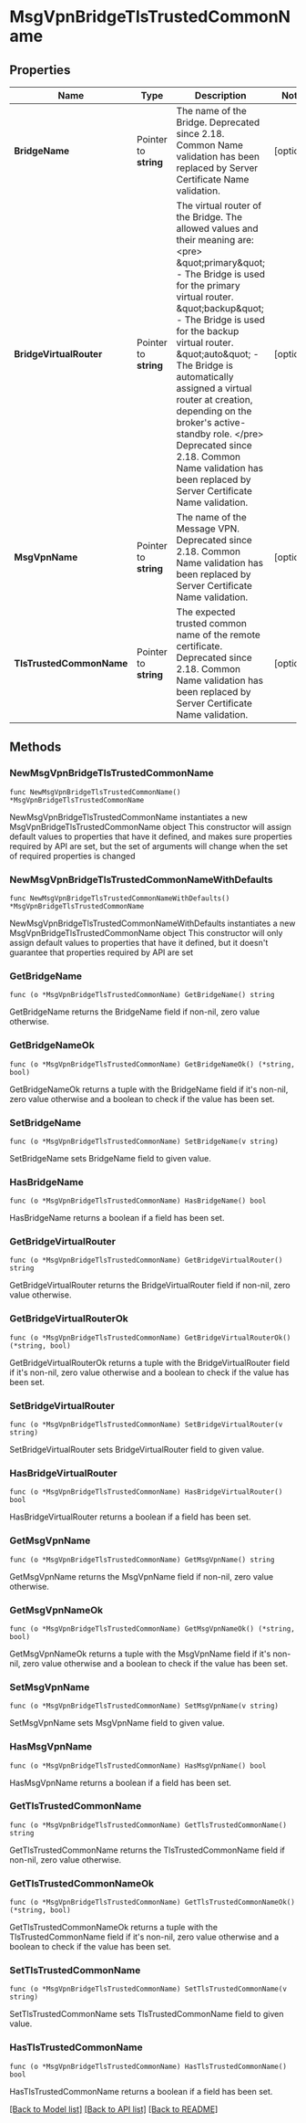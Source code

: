 # MsgVpnBridgeTlsTrustedCommonName

## Properties

Name | Type | Description | Notes
------------ | ------------- | ------------- | -------------
**BridgeName** | Pointer to **string** | The name of the Bridge. Deprecated since 2.18. Common Name validation has been replaced by Server Certificate Name validation. | [optional] 
**BridgeVirtualRouter** | Pointer to **string** | The virtual router of the Bridge. The allowed values and their meaning are:  &lt;pre&gt; \&quot;primary\&quot; - The Bridge is used for the primary virtual router. \&quot;backup\&quot; - The Bridge is used for the backup virtual router. \&quot;auto\&quot; - The Bridge is automatically assigned a virtual router at creation, depending on the broker&#39;s active-standby role. &lt;/pre&gt;  Deprecated since 2.18. Common Name validation has been replaced by Server Certificate Name validation. | [optional] 
**MsgVpnName** | Pointer to **string** | The name of the Message VPN. Deprecated since 2.18. Common Name validation has been replaced by Server Certificate Name validation. | [optional] 
**TlsTrustedCommonName** | Pointer to **string** | The expected trusted common name of the remote certificate. Deprecated since 2.18. Common Name validation has been replaced by Server Certificate Name validation. | [optional] 

## Methods

### NewMsgVpnBridgeTlsTrustedCommonName

`func NewMsgVpnBridgeTlsTrustedCommonName() *MsgVpnBridgeTlsTrustedCommonName`

NewMsgVpnBridgeTlsTrustedCommonName instantiates a new MsgVpnBridgeTlsTrustedCommonName object
This constructor will assign default values to properties that have it defined,
and makes sure properties required by API are set, but the set of arguments
will change when the set of required properties is changed

### NewMsgVpnBridgeTlsTrustedCommonNameWithDefaults

`func NewMsgVpnBridgeTlsTrustedCommonNameWithDefaults() *MsgVpnBridgeTlsTrustedCommonName`

NewMsgVpnBridgeTlsTrustedCommonNameWithDefaults instantiates a new MsgVpnBridgeTlsTrustedCommonName object
This constructor will only assign default values to properties that have it defined,
but it doesn't guarantee that properties required by API are set

### GetBridgeName

`func (o *MsgVpnBridgeTlsTrustedCommonName) GetBridgeName() string`

GetBridgeName returns the BridgeName field if non-nil, zero value otherwise.

### GetBridgeNameOk

`func (o *MsgVpnBridgeTlsTrustedCommonName) GetBridgeNameOk() (*string, bool)`

GetBridgeNameOk returns a tuple with the BridgeName field if it's non-nil, zero value otherwise
and a boolean to check if the value has been set.

### SetBridgeName

`func (o *MsgVpnBridgeTlsTrustedCommonName) SetBridgeName(v string)`

SetBridgeName sets BridgeName field to given value.

### HasBridgeName

`func (o *MsgVpnBridgeTlsTrustedCommonName) HasBridgeName() bool`

HasBridgeName returns a boolean if a field has been set.

### GetBridgeVirtualRouter

`func (o *MsgVpnBridgeTlsTrustedCommonName) GetBridgeVirtualRouter() string`

GetBridgeVirtualRouter returns the BridgeVirtualRouter field if non-nil, zero value otherwise.

### GetBridgeVirtualRouterOk

`func (o *MsgVpnBridgeTlsTrustedCommonName) GetBridgeVirtualRouterOk() (*string, bool)`

GetBridgeVirtualRouterOk returns a tuple with the BridgeVirtualRouter field if it's non-nil, zero value otherwise
and a boolean to check if the value has been set.

### SetBridgeVirtualRouter

`func (o *MsgVpnBridgeTlsTrustedCommonName) SetBridgeVirtualRouter(v string)`

SetBridgeVirtualRouter sets BridgeVirtualRouter field to given value.

### HasBridgeVirtualRouter

`func (o *MsgVpnBridgeTlsTrustedCommonName) HasBridgeVirtualRouter() bool`

HasBridgeVirtualRouter returns a boolean if a field has been set.

### GetMsgVpnName

`func (o *MsgVpnBridgeTlsTrustedCommonName) GetMsgVpnName() string`

GetMsgVpnName returns the MsgVpnName field if non-nil, zero value otherwise.

### GetMsgVpnNameOk

`func (o *MsgVpnBridgeTlsTrustedCommonName) GetMsgVpnNameOk() (*string, bool)`

GetMsgVpnNameOk returns a tuple with the MsgVpnName field if it's non-nil, zero value otherwise
and a boolean to check if the value has been set.

### SetMsgVpnName

`func (o *MsgVpnBridgeTlsTrustedCommonName) SetMsgVpnName(v string)`

SetMsgVpnName sets MsgVpnName field to given value.

### HasMsgVpnName

`func (o *MsgVpnBridgeTlsTrustedCommonName) HasMsgVpnName() bool`

HasMsgVpnName returns a boolean if a field has been set.

### GetTlsTrustedCommonName

`func (o *MsgVpnBridgeTlsTrustedCommonName) GetTlsTrustedCommonName() string`

GetTlsTrustedCommonName returns the TlsTrustedCommonName field if non-nil, zero value otherwise.

### GetTlsTrustedCommonNameOk

`func (o *MsgVpnBridgeTlsTrustedCommonName) GetTlsTrustedCommonNameOk() (*string, bool)`

GetTlsTrustedCommonNameOk returns a tuple with the TlsTrustedCommonName field if it's non-nil, zero value otherwise
and a boolean to check if the value has been set.

### SetTlsTrustedCommonName

`func (o *MsgVpnBridgeTlsTrustedCommonName) SetTlsTrustedCommonName(v string)`

SetTlsTrustedCommonName sets TlsTrustedCommonName field to given value.

### HasTlsTrustedCommonName

`func (o *MsgVpnBridgeTlsTrustedCommonName) HasTlsTrustedCommonName() bool`

HasTlsTrustedCommonName returns a boolean if a field has been set.


[[Back to Model list]](../README.md#documentation-for-models) [[Back to API list]](../README.md#documentation-for-api-endpoints) [[Back to README]](../README.md)


